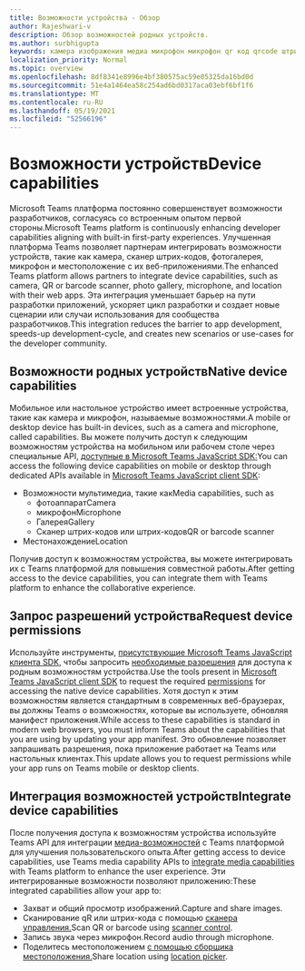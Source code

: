 ```yaml
---
title: Возможности устройства - Обзор
author: Rajeshwari-v
description: Обзор возможностей родных устройств.
ms.author: surbhigupta
keywords: камера изображения медиа микрофон микрофон qr код qrcode штрих-код сканера местоположение карты возможности родного устройства разрешений
localization_priority: Normal
ms.topic: overview
ms.openlocfilehash: 8df8341e8996e4bf380575ac59e05325da16bd0d
ms.sourcegitcommit: 51e4a1464ea58c254ad6bd0317aca03ebf6bf1f6
ms.translationtype: MT
ms.contentlocale: ru-RU
ms.lasthandoff: 05/19/2021
ms.locfileid: "52566196"
---
```

# <a name="device-capabilities"></a><span data-ttu-id="212e6-104">Возможности устройств</span><span class="sxs-lookup"><span data-stu-id="212e6-104">Device capabilities</span></span>

<span data-ttu-id="212e6-105">Microsoft Teams платформа постоянно совершенствует возможности разработчиков, согласуясь со встроенным опытом первой стороны.</span><span class="sxs-lookup"><span data-stu-id="212e6-105">Microsoft Teams platform is continuously enhancing developer capabilities aligning with built-in first-party experiences.</span></span> <span data-ttu-id="212e6-106">Улучшенная платформа Teams позволяет партнерам интегрировать возможности устройств, такие как камера, сканер штрих-кодов, фотогалерея, микрофон и местоположение с их веб-приложениями.</span><span class="sxs-lookup"><span data-stu-id="212e6-106">The enhanced Teams platform allows partners to integrate device capabilities, such as camera, QR or barcode scanner, photo gallery, microphone, and location with their web apps.</span></span> <span data-ttu-id="212e6-107">Эта интеграция уменьшает барьер на пути разработки приложений, ускоряет цикл разработки и создает новые сценарии или случаи использования для сообщества разработчиков.</span><span class="sxs-lookup"><span data-stu-id="212e6-107">This integration reduces the barrier to app development, speeds-up development-cycle, and creates new scenarios or use-cases for the developer community.</span></span>

## <a name="native-device-capabilities"></a><span data-ttu-id="212e6-108">Возможности родных устройств</span><span class="sxs-lookup"><span data-stu-id="212e6-108">Native device capabilities</span></span>

<span data-ttu-id="212e6-109">Мобильное или настольное устройство имеет встроенные устройства, такие как камера и микрофон, называемые возможностями.</span><span class="sxs-lookup"><span data-stu-id="212e6-109">A mobile or desktop device has built-in devices, such as a camera and microphone, called capabilities.</span></span> <span data-ttu-id="212e6-110">Вы можете получить доступ к следующим возможностям устройства на мобильном или рабочем столе через специальные API, [доступные в Microsoft Teams JavaScript SDK:](/javascript/api/overview/msteams-client?view=msteams-client-js-latest&preserve-view=true)</span><span class="sxs-lookup"><span data-stu-id="212e6-110">You can access the following device capabilities on mobile or desktop through dedicated APIs available in [Microsoft Teams JavaScript client SDK](/javascript/api/overview/msteams-client?view=msteams-client-js-latest&preserve-view=true):</span></span>
* <span data-ttu-id="212e6-111">Возможности мультимедиа, такие как</span><span class="sxs-lookup"><span data-stu-id="212e6-111">Media capabilities, such as</span></span>
    * <span data-ttu-id="212e6-112">фотоаппарат</span><span class="sxs-lookup"><span data-stu-id="212e6-112">Camera</span></span>
    * <span data-ttu-id="212e6-113">микрофон</span><span class="sxs-lookup"><span data-stu-id="212e6-113">Microphone</span></span>
    * <span data-ttu-id="212e6-114">Галерея</span><span class="sxs-lookup"><span data-stu-id="212e6-114">Gallery</span></span>
    * <span data-ttu-id="212e6-115">Сканер штрих-кодов или штрих-кодов</span><span class="sxs-lookup"><span data-stu-id="212e6-115">QR or barcode scanner</span></span>
* <span data-ttu-id="212e6-116">Местонахождение</span><span class="sxs-lookup"><span data-stu-id="212e6-116">Location</span></span>

<span data-ttu-id="212e6-117">Получив доступ к возможностям устройства, вы можете интегрировать их с Teams платформой для повышения совместной работы.</span><span class="sxs-lookup"><span data-stu-id="212e6-117">After getting access to the device capabilities, you can integrate them with Teams platform to enhance the collaborative experience.</span></span> 

## <a name="request-device-permissions"></a><span data-ttu-id="212e6-118">Запрос разрешений устройства</span><span class="sxs-lookup"><span data-stu-id="212e6-118">Request device permissions</span></span>

<span data-ttu-id="212e6-119">Используйте инструменты, [присутствующие Microsoft Teams JavaScript клиента SDK,](/javascript/api/overview/msteams-client?view=msteams-client-js-latest&preserve-view=true) чтобы запросить [необходимые разрешения](native-device-permissions.md) для доступа к родным возможностям устройства.</span><span class="sxs-lookup"><span data-stu-id="212e6-119">Use the tools present in [Microsoft Teams JavaScript client SDK](/javascript/api/overview/msteams-client?view=msteams-client-js-latest&preserve-view=true) to request the required  [permissions](native-device-permissions.md) for accessing the native device capabilities.</span></span> <span data-ttu-id="212e6-120">Хотя доступ к этим возможностям является стандартным в современных веб-браузерах, вы должны Teams о возможностях, которые вы используете, обновляя манифест приложения.</span><span class="sxs-lookup"><span data-stu-id="212e6-120">While access to these capabilities is standard in modern web browsers, you must inform Teams about the capabilities that you are using by updating your app manifest.</span></span> <span data-ttu-id="212e6-121">Это обновление позволяет запрашивать разрешения, пока приложение работает на Teams или настольных клиентах.</span><span class="sxs-lookup"><span data-stu-id="212e6-121">This update allows you to request permissions while your app runs on Teams mobile or desktop clients.</span></span>
 
 ## <a name="integrate-device-capabilities"></a><span data-ttu-id="212e6-122">Интеграция возможностей устройств</span><span class="sxs-lookup"><span data-stu-id="212e6-122">Integrate device capabilities</span></span>

<span data-ttu-id="212e6-123">После получения доступа к возможностям устройства используйте Teams API для интеграции [медиа-возможностей](mobile-camera-image-permissions.md) с Teams платформой для улучшения пользовательского опыта.</span><span class="sxs-lookup"><span data-stu-id="212e6-123">After getting access to device capabilities, use Teams media capability APIs to [integrate media capabilities](mobile-camera-image-permissions.md) with Teams platform to enhance the user experience.</span></span> <span data-ttu-id="212e6-124">Эти интегрированные возможности позволяют приложению:</span><span class="sxs-lookup"><span data-stu-id="212e6-124">These integrated capabilities allow your app to:</span></span>

* <span data-ttu-id="212e6-125">Захват и общий просмотр изображений.</span><span class="sxs-lookup"><span data-stu-id="212e6-125">Capture and share images.</span></span>
* <span data-ttu-id="212e6-126">Сканирование qR или штрих-кода с помощью [сканера управления.](qr-barcode-scanner-capability.md)</span><span class="sxs-lookup"><span data-stu-id="212e6-126">Scan QR or barcode using [scanner control](qr-barcode-scanner-capability.md).</span></span>
* <span data-ttu-id="212e6-127">Запись звука через микрофон.</span><span class="sxs-lookup"><span data-stu-id="212e6-127">Record audio through microphone.</span></span>
* <span data-ttu-id="212e6-128">Поделитесь местоположением [с помощью сборщика местоположения.](location-capability.md)</span><span class="sxs-lookup"><span data-stu-id="212e6-128">Share location using [location picker](location-capability.md).</span></span>
